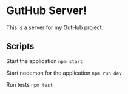 # GutHub Server!

This is a server for my GutHub project.

## Scripts

Start the application `npm start`

Start nodemon for the application `npm run dev`

Run tests `npm test`

